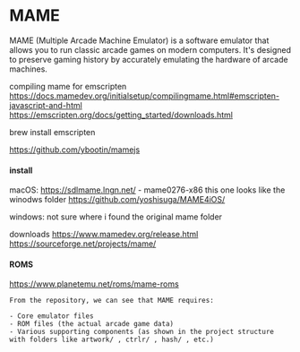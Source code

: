 

# MAME

MAME (Multiple Arcade Machine Emulator) is a software emulator that allows you to run classic arcade games on modern computers. It's designed to preserve gaming history by accurately emulating the hardware of arcade machines.


compiling mame for emscripten
https://docs.mamedev.org/initialsetup/compilingmame.html#emscripten-javascript-and-html
https://emscripten.org/docs/getting_started/downloads.html

brew install emscripten

https://github.com/ybootin/mamejs



#### install

macOS:
https://sdlmame.lngn.net/ - mame0276-x86 this one looks like the winodws folder
https://github.com/yoshisuga/MAME4iOS/

windows:
not sure where i found the original mame folder

downloads
https://www.mamedev.org/release.html
https://sourceforge.net/projects/mame/




#### ROMS

https://www.planetemu.net/roms/mame-roms




```
From the repository, we can see that MAME requires:

- Core emulator files
- ROM files (the actual arcade game data)
- Various supporting components (as shown in the project structure with folders like artwork/ , ctrlr/ , hash/ , etc.)
```
